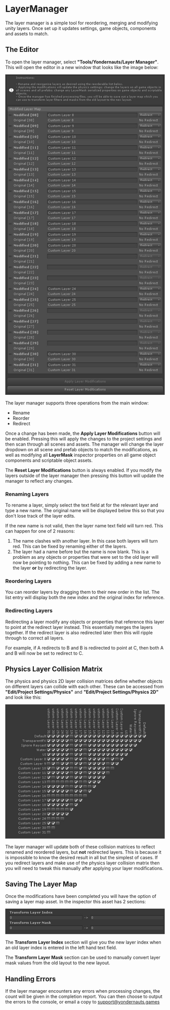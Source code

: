 # LayerManager

The layer manager is a simple tool for reordering, merging and modifying unity layers. Once set up it updates settings, game objects, components and assets to match.

## The Editor

To open the layer manager, select **"Tools/Yondernauts/Layer Manager"**. This will open the editor in a new window that looks like the image below:

![Editor](/Images/editor.jpg?raw=true)

The layer manager supports three operations from the main window:
+ Rename
+ Reorder
+ Redirect

Once a change has been made, the **Apply Layer Modifications** button will be enabled. Pressing this will apply the changes to the project settings and then scan through all scenes and assets. The manager will change the layer dropdown on all scene and prefab objects to match the modifications, as well as modifying all **LayerMask** inspector properties on all game object components and scriptable object assets.

The **Reset Layer Modifications** button is always enabled. If you modify the layers outside of the layer manager then pressing this button will update the manager to reflect any changes.

### Renaming Layers

To rename a layer, simply select the text field at for the relevant layer and type a new name. The original name will be displayed below this so that you don't lose track of the layer edits.

If the new name is not valid, then the layer name text field will turn red. This can happen for one of 2 reasons:
1. The name clashes with another layer. In this case both layers will turn red. This can be fixed by renaming either of the layers.
2. The layer had a name before but the name is now blank. This is a problem as any objects or properties that were set to the old layer will now be pointing to nothing. This can be fixed by adding a new name to the layer **or** by redirecting the layer.

### Reordering Layers

You can reorder layers by dragging them to their new order in the list. The list entry will display both the new index and the original index for reference.

### Redirecting Layers

Redirecting a layer modify any objects or properties that reference this layer to point at the redirect layer instead. This essentially merges the layers together. If the redirect layer is also redirected later then this will ripple through to correct all layers.

For example, if A redirects to B and B is redirected to point at C, then both A and B will now be set to redirect to C.

## Physics Layer Collision Matrix

The physics and physics 2D layer collision matrices define whether objects on different layers can collide with each other. These can be accessed from **"Edit/Project Settings/Physics"** and **"Edit/Project Settings/Physics 2D"** and look like this:

![Layer Collision Matrix](/Images/collision-matrix.jpg?raw=true)

The layer manager will update both of these collision matrices to reflect renamed and reordered layers, but **not** redirected layers. This is because it is impossible to know the desired result in all but the simplest of cases. If you redirect layers and make use of the physics layer collision matrix then you will need to tweak this manually after applying your layer modifications.

## Saving The Layer Map

Once the modifications have been completed you will have the option of saving a layer map asset. In the inspector this asset has 2 sections:

![Layer Map](/Images/layer-map.jpg?raw=true)

The **Transform Layer Index** section will give you the new layer index when an old layer index is entered in the left hand text field.

The **Transform Layer Mask** section can be used to manually convert layer mask values from the old layout to the new layout.

## Handling Errors

If the layer manager encounters any errors when processing changes, the count will be given in the completion report. You can then choose to output the errors to the console, or email a copy to support@yondernauts.games